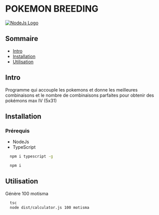 # POKEMON BREEDING

[![NodeJs Logo](https://www.vectorlogo.zone/logos/nodejs/nodejs-icon.svg)](https://electronjs.org/)


## Sommaire
- [Intro](#intro)
- [Installation](#installation)
- [Utilisation](#utilisation)

## Intro
Programme qui accouple les pokemons et donne les meilleures combinaisons 
et le nombre de combinaisons parfaites pour obtenir des pokémons max IV (5x31)

##  Installation
### Prérequis
- NodeJs
- TypeScript
```sh
  npm i typescript -g
```
```sh
  npm i
```

##  Utilisation
Génère 100 motisma
```sh
  tsc
  node dist/calculator.js 100 motisma
``` 